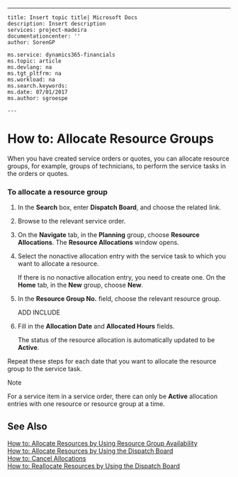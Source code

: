 ---
    title: Insert topic title| Microsoft Docs
    description: Insert description
    services: project-madeira
    documentationcenter: ''
    author: SorenGP

    ms.service: dynamics365-financials
    ms.topic: article
    ms.devlang: na
    ms.tgt_pltfrm: na
    ms.workload: na
    ms.search.keywords:
    ms.date: 07/01/2017
    ms.author: sgroespe

    ---
# How to: Allocate Resource Groups
When you have created service orders or quotes, you can allocate resource groups, for example, groups of technicians, to perform the service tasks in the orders or quotes.  
  
### To allocate a resource group  
  
1.  In the **Search** box, enter **Dispatch Board**, and choose the related link.  
  
2.  Browse to the relevant service order.  
  
3.  On the **Navigate** tab, in the **Planning** group, choose **Resource Allocations**. The **Resource Allocations** window opens.  
  
4.  Select the nonactive allocation entry with the service task to which you want to allocate a resource.  
  
     If there is no nonactive allocation entry, you need to create one. On the **Home** tab, in the **New** group, choose **New**.  
  
5.  In the **Resource Group No.** field, choose the relevant resource group.  
  
     ADD INCLUDE<!--[!INCLUDE[bp_choose_columns](../../includes/bp_choose_columns_md.md)]-->  
  
6.  Fill in the **Allocation Date** and **Allocated Hours** fields.  
  
     The status of the resource allocation is automatically updated to be **Active**.  
  
 Repeat these steps for each date that you want to allocate the resource group to the service task.  
  
> [!NOTE]  
>  For a service item in a service order, there can only be **Active** allocation entries with one resource or resource group at a time.  
  
## See Also  
 [How to: Allocate Resources by Using Resource Group Availability](../how-to-allocate-resources-by-using-resource-group-availability.md)   
 [How to: Allocate Resources by Using the Dispatch Board](../how-to-allocate-resources-by-using-the-dispatch-board.md)   
 [How to: Cancel Allocations](../how-to-cancel-allocations.md)   
 [How to: Reallocate Resources by Using the Dispatch Board](../how-to-reallocate-resources-by-using-the-dispatch-board.md)